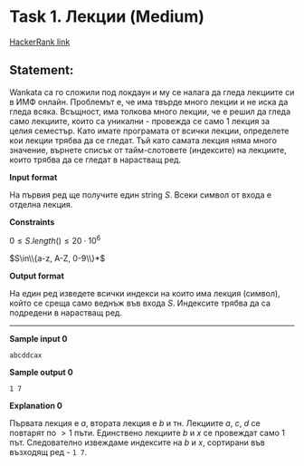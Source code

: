 # Task 1. Лекции (Medium)

[HackerRank link](<https://www.hackerrank.com/contests/sda-hw-5/challenges/lekcii>)

## Statement:

Wankata са го сложили под локдаун и му се налага да гледа лекциите си в ИМФ онлайн. Проблемът е, че има твърде много лекции и не иска да гледа всяка. Всъщност, има толкова много лекции, че е решил да гледа само лекциите, които са уникални - провежда се само 1 лекция за целия семестър. Като имате програмата от всички лекции, определете кои лекции трябва да се гледат. Тъй като самата лекция няма много значение, върнете списък от тайм-слотовете (индексите) на лекциите, които трябва да се гледат в нарастващ ред.

**Input format**

На първия ред ще получите един string $S$. Всеки символ от входа е отделна лекция.

**Constraints**

$0\le S.length() \le 20\cdot10^6$

$S\in\\{a-z, A-Z, 0-9\\}*$

**Output format**

На един ред изведете всички индекси на които има лекция (символ), който се среща само веднъж във входа $S$. Индексите трябва да са подредени в нарастващ ред.

---

**Sample input 0**

```
abcddcax
```

**Sample output 0**

```
1 7
```

**Explanation 0**

Първата лекция е $a$, втората лекция е $b$ и тн. Лекциите $a$, $c$, $d$ се повтарят по $>1$ пъти. Единствено лекциите $b$ и $x$ се провеждат само 1 път. Следователно извеждаме индексите на $b$ и $x$, сортирани във възходящ ред - `1 7`.